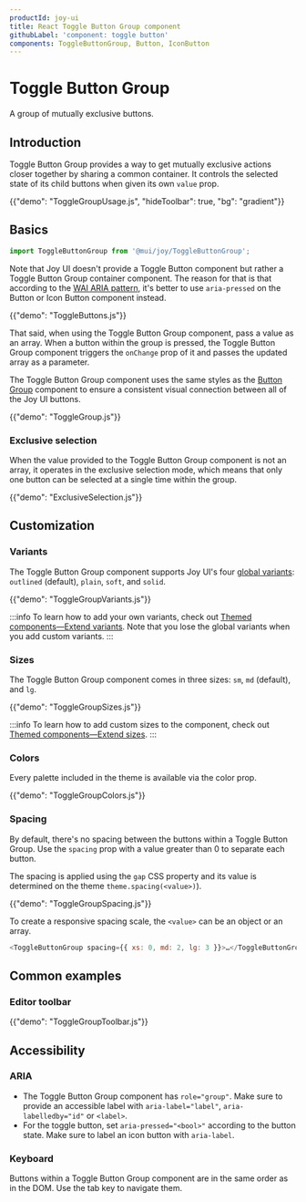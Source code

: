```yaml
---
productId: joy-ui
title: React Toggle Button Group component
githubLabel: 'component: toggle button'
components: ToggleButtonGroup, Button, IconButton
---
```


# Toggle Button Group

<p class="description">A group of mutually exclusive buttons.</p>

## Introduction

Toggle Button Group provides a way to get mutually exclusive actions closer together by sharing a common container.
It controls the selected state of its child buttons when given its own `value` prop.

{{"demo": "ToggleGroupUsage.js", "hideToolbar": true, "bg": "gradient"}}

## Basics

```jsx
import ToggleButtonGroup from '@mui/joy/ToggleButtonGroup';
```

Note that Joy UI doesn't provide a Toggle Button component but rather a Toggle Button Group container component. The reason for that is that according to the [WAI ARIA pattern](https://www.w3.org/WAI/ARIA/apg/patterns/button/), it's better to use `aria-pressed` on the Button or Icon Button component instead.

{{"demo": "ToggleButtons.js"}}

That said, when using the Toggle Button Group component, pass a value as an array.
When a button within the group is pressed, the Toggle Button Group component triggers the `onChange` prop of it and passes the updated array as a parameter.

The Toggle Button Group component uses the same styles as the [Button Group](/joy-ui/react-button-group/) component to ensure a consistent visual connection between all of the Joy UI buttons.

{{"demo": "ToggleGroup.js"}}

### Exclusive selection

When the value provided to the Toggle Button Group component is not an array, it operates in the exclusive selection mode, which means that only one button can be selected at a single time within the group.

{{"demo": "ExclusiveSelection.js"}}

## Customization

### Variants

The Toggle Button Group component supports Joy UI's four [global variants](/joy-ui/main-features/global-variants/): `outlined` (default), `plain`, `soft`, and `solid`.

{{"demo": "ToggleGroupVariants.js"}}

:::info
To learn how to add your own variants, check out [Themed components—Extend variants](/joy-ui/customization/themed-components/#extend-variants).
Note that you lose the global variants when you add custom variants.
:::

### Sizes

The Toggle Button Group component comes in three sizes: `sm`, `md` (default), and `lg`.

{{"demo": "ToggleGroupSizes.js"}}

:::info
To learn how to add custom sizes to the component, check out [Themed components—Extend sizes](/joy-ui/customization/themed-components/#extend-sizes).
:::

### Colors

Every palette included in the theme is available via the color prop.

{{"demo": "ToggleGroupColors.js"}}

### Spacing

By default, there's no spacing between the buttons within a Toggle Button Group.
Use the `spacing` prop with a value greater than 0 to separate each button.

The spacing is applied using the `gap` CSS property and its value is determined on the theme `theme.spacing(<value>)`).

{{"demo": "ToggleGroupSpacing.js"}}

To create a responsive spacing scale, the `<value>` can be an object or an array.

```js
<ToggleButtonGroup spacing={{ xs: 0, md: 2, lg: 3 }}>…</ToggleButtonGroup>
```

## Common examples

### Editor toolbar

{{"demo": "ToggleGroupToolbar.js"}}

## Accessibility

### ARIA

- The Toggle Button Group component has `role="group"`. Make sure to provide an accessible label with `aria-label="label"`, `aria-labelledby="id"` or `<label>`.
- For the toggle button, set `aria-pressed="<bool>"` according to the button state. Make sure to label an icon button with `aria-label`.

### Keyboard

Buttons within a Toggle Button Group component are in the same order as in the DOM.
Use the tab key to navigate them.
